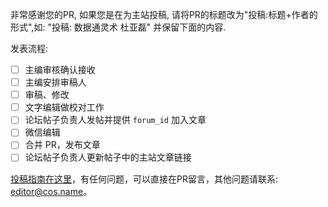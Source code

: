 非常感谢您的PR, 如果您是在为主站投稿, 请将PR的标题改为"投稿:标题+作者的形式",如:
"投稿: 数据通灵术 杜亚磊"
并保留下面的内容.

发表流程:
- [ ] 主编审核确认接收
- [ ] 主编安排审稿人
- [ ] 审稿、修改
- [ ] 文字编辑做校对工作
- [ ] 论坛帖子负责人发帖并提供 `forum_id` 加入文章
- [ ] 微信编辑
- [ ] 合并 PR，发布文章
- [ ] 论坛帖子负责人更新帖子中的主站文章链接

[投稿指南在这里](https://cosx.org/contribute/)，有任何问题，可以直接在PR留言，其他问题请联系: editor@cos.name。
